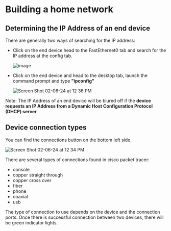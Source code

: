 # Building a home network

## Determining the IP Address of an end device
There are generally two ways of searching for the IP address:
- Click on the end device head to the FastEthernet0 tab and search for the IP address at the config tab.

  ![image](https://github.com/Fong20/Learning-repository/assets/150316121/e6abde16-485f-45c4-890f-71695287af31)

- Click on the end device and head to the desktop tab, launch the command prompt and type **"ipconfig"**

  ![Screen Shot 02-06-24 at 12 36 PM](https://github.com/Fong20/Learning-repository/assets/150316121/95362fcf-1132-4b49-b1a8-53cb8ee2878f)


Note:
The IP Address of an end device will be blured off if the **device requests an IP Address from a Dynamic Host Configuration Protocol (DHCP) server**

## Device connection types

You can find the connections button on the bottom left side.

![Screen Shot 02-06-24 at 12 34 PM](https://github.com/Fong20/Learning-repository/assets/150316121/3ebd8d85-92b3-483f-8ffc-cad3910eed62)

There are several types of connections found in cisco packet tracer:
- console
- copper straight through
- copper cross over
- fiber
- phone
- coaxial
- usb

The type of connection to use depends on the device and the connection ports.
Once there is successful connection between two devices, there will be green indicator lights.

